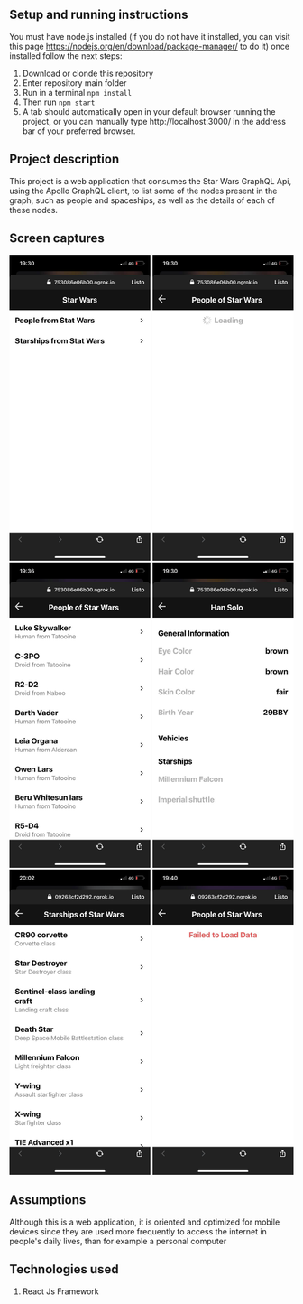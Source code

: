 ## Setup and running instructions

You must have node.js installed (if you do not have it installed, you can visit this page https://nodejs.org/en/download/package-manager/ to do it) once installed follow the next steps:
1. Download or clonde this repository
2. Enter repository main folder
3. Run in a terminal `npm install`
4. Then run `npm start`
5. A tab should automatically open in your default browser running the project, or you can manually type http://localhost:3000/ in the address bar of your preferred browser. 

## Project description

This project is a web application that consumes the Star Wars GraphQL Api, using the Apollo GraphQL client, to list some of the nodes present in the graph, such as people and spaceships, as well as the details of each of these nodes.

## Screen captures
<p float="left">
<img src="https://raw.githubusercontent.com/rodrigoManx/Ravn-Challenge-V2-Rodrigo-Pulcha/master/public/screenCaptures/sc1.jpg" width="250">
<img src="https://raw.githubusercontent.com/rodrigoManx/Ravn-Challenge-V2-Rodrigo-Pulcha/master/public/screenCaptures/sc2.jpg" width="250">
<img src="https://raw.githubusercontent.com/rodrigoManx/Ravn-Challenge-V2-Rodrigo-Pulcha/master/public/screenCaptures/sc3.jpg" width="250">
<img src="https://raw.githubusercontent.com/rodrigoManx/Ravn-Challenge-V2-Rodrigo-Pulcha/master/public/screenCaptures/sc4.jpg" width="250">
<img src="https://raw.githubusercontent.com/rodrigoManx/Ravn-Challenge-V2-Rodrigo-Pulcha/master/public/screenCaptures/fsc5.jpg" width="250">
<img src="https://raw.githubusercontent.com/rodrigoManx/Ravn-Challenge-V2-Rodrigo-Pulcha/master/public/screenCaptures/sc6.jpg" width="250">
</p>

## Assumptions

Although this is a web application, it is oriented and optimized for mobile devices since they are used more frequently to access the internet in people's daily lives, than for example a personal computer

## Technologies used

1. React Js Framework
